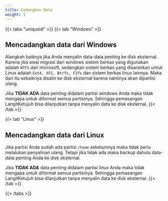 ```yaml
---
title: Cadangkan Data
weight: 1
---
```


{{< tabs "uniqueid" >}}
{{< tab "Windows" >}}
## Mencadangkan data dari Windows

Alangkah baiknya jika Anda menyalin data-data penting ke disk eksternal. Karena jika awal migrasi dari windows sistem berkas yang digunakan adalah `NTFS` dari microsoft, sedangkan sistem berkas yang disarankan untuk Linux adalah `Ext4, XFS, Btrfs, F2fs` dan sistem berkas linux lainnya. Maka dari itu sebaiknya disalin ke disk eksternal karena nantinya akan dipartisi ulang.

Jika **TIDAK ADA** data penting didalam partisi windows Anda maka tidak mengapa untuk diformat semua partisinya. Sehingga pemasangan LangitKetujuh bisa dilanjutkan tanpa menyalin data ke disk eksternal.
{{< /tab >}}

{{< tab "Linux" >}}
## Mencadangkan data dari Linux

Jika partisi Anda sudah ada partisi `/home` sebelumnya maka tidak perlu melalukan penyalinan ulang. Tetapi jika tidak ada maka backup dahulu data-data penting Anda ke disk eksternal.

Jika **TIDAK ADA** data penting didalam partisi linux Anda maka tidak mengapa untuk diformat semua partisinya. Sehingga pemasangan LangitKetujuh bisa dilanjutkan tanpa menyalin data ke disk eksternal.
{{< /tab >}}

{{< /tabs >}}
